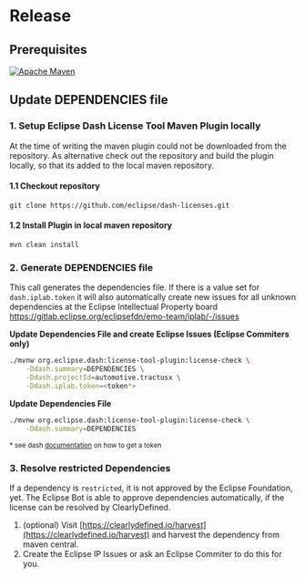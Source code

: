 # Release

## Prerequisites

[![Apache Maven][maven-shield]][maven-url]

## Update DEPENDENCIES file

### 1. Setup Eclipse Dash License Tool Maven Plugin locally

At the time of writing the maven plugin could not be downloaded from the repository.
As alternative check out the repository and build the plugin locally, so that its added to the local maven repository.

#### 1.1 Checkout repository

`git clone https://github.com/eclipse/dash-licenses.git`

#### 1.2 Install Plugin in local maven repository

`mvn clean install`

### 2. Generate DEPENDENCIES file

This call generates the dependencies file. If there is a value set for `dash.iplab.token` it will also automatically create new issues for all unknown dependencies at the Eclipse Intellectual Property board
<https://gitlab.eclipse.org/eclipsefdn/emo-team/iplab/-/issues>

**Update Dependencies File and create Eclipse Issues (Eclipse Commiters only)**

```bash
./mvnw org.eclipse.dash:license-tool-plugin:license-check \
    -Ddash.summary=DEPENDENCIES \
    -Ddash.projectId=automotive.tractusx \
    -Ddash.iplab.token=<token*>
```

**Update Dependencies File**

```bash
./mvnw org.eclipse.dash:license-tool-plugin:license-check \
    -Ddash.summary=DEPENDENCIES
```

<p>
    <small>
        * see dash <a href="https://github.com/eclipse/dash-licenses#automatic-ip-team-review-requests">documentation</a> on how to get a token
    </small>
</p>

### 3. Resolve restricted Dependencies

If a dependency is `restricted`, it is not approved by the Eclipse Foundation, yet.
The Eclipse Bot is able to approve dependencies automatically, if the license can be resolved by ClearlyDefined.

1. (optional) Visit [https://clearlydefined.io/harvest](https://clearlydefined.io/harvest) and harvest the dependency from maven central.
2. Create the Eclipse IP Issues or ask an Eclipse Commiter to do this for you.

[maven-shield]: https://img.shields.io/badge/Apache%20Maven-URL-blue
[maven-url]: https://maven.apache.org
